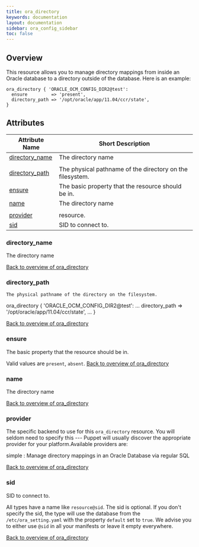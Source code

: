 ```yaml
---
title: ora_directory
keywords: documentation
layout: documentation
sidebar: ora_config_sidebar
toc: false
---
```

## Overview


This resource allows you to manage directory mappings from inside an Oracle database to
a directory outside of the database. Here is an example:

    ora_directory { 'ORACLE_OCM_CONFIG_DIR2@test':
      ensure         => 'present',
      directory_path => '/opt/oracle/app/11.04/ccr/state',
    }

## Attributes



Attribute Name                                  | Short Description                                            |
----------------------------------------------- | ------------------------------------------------------------ |
[directory_name](#ora_directory_directory_name) | The directory name
                                          |
[directory_path](#ora_directory_directory_path) |   	The physical pathname of the directory on the filesystem. |
[ensure](#ora_directory_ensure)                 | The basic property that the resource should be in.           |
[name](#ora_directory_name)                     | The directory name
                                          |
[provider](#ora_directory_provider)             | resource.                                                    |
[sid](#ora_directory_sid)                       | SID to connect to.                                           |




### directory_name<a name='ora_directory_directory_name'>

The directory name


[Back to overview of ora_directory](#attributes)


### directory_path<a name='ora_directory_directory_path'>

  	The physical pathname of the directory on the filesystem.

ora_directory { 'ORACLE_OCM_CONFIG_DIR2@test':
	...
  directory_path => '/opt/oracle/app/11.04/ccr/state',
  ...
}


[Back to overview of ora_directory](#attributes)


### ensure<a name='ora_directory_ensure'>

The basic property that the resource should be in.

Valid values are `present`, `absent`. 
[Back to overview of ora_directory](#attributes)


### name<a name='ora_directory_name'>

The directory name


[Back to overview of ora_directory](#attributes)


### provider<a name='ora_directory_provider'>

The specific backend to use for this `ora_directory`
resource. You will seldom need to specify this --- Puppet will usually
discover the appropriate provider for your platform.Available providers are:

simple
: Manage directory mappings in an Oracle Database via regular SQL


[Back to overview of ora_directory](#attributes)


### sid<a name='ora_directory_sid'>

SID to connect to.

All types have a name like `resource@sid`. The sid is optional. If you don't specify the sid, the type
will use the database from the `/etc/ora_setting.yaml` with the property `default` set to `true`.
We advise you to either use `@sid` in all your manifests or leave it empty everywhere.


[Back to overview of ora_directory](#attributes)

